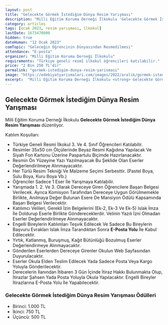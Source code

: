 ```yaml
---
layout: post
title: "Gelecekte Görmek İstediğim Dünya Resim Yarışması"
description: "Milli Eğitim Koruma Derneği İlkokulu 'Gelecekte Görmek İstediğim Dünya Resim Yarışması' düzenliyor."
category: articles
tags: [ocak 2023, resim yarışması, ilkokul]
lastDate: 1673470800
hidden: true
dateHuman: "12 Ocak 2023"
comTopic: "Geleceğin Öğrencinin Dünyasından Resmedilmesi"
attendance: "E-posta"
organizer: "Milli Eğitim Koruma Derneği İlkokulu"
requirements: "Türkiye geneli resmî ilkokul öğrencileri katılabilir."
price: "2 Bin 250 TL'dir"
permalink: "gormek-istedigim-dunya-resim-yarismasi"
image: "https://edebiyatyarismalari.com/images/2022/aralik/gormek-istedigim-dunya-resim-yarismasi.jpg"
excerpt:  "Milli Eğitim Koruma Derneği İlkokulu <strong> Gelecekte Görmek İstediğim Dünya Resim Yarışması </strong> düzenliyor."
---
```


## Gelecekte Görmek İstediğim Dünya Resim Yarışması
Milli Eğitim Koruma Derneği İlkokulu **Gelecekte Görmek İstediğim Dünya Resim Yarışması** düzenliyor.  

Katılım Koşulları:
- Türkiye Geneli Resmi İlkokul 3. Ve 4. Sınıf Öğrencileri Katılabilir.
- Resimler 35x50 cm Ölçülerinde Beyaz Resmi Kağıdına Yapılacak Ve Siyah Fon Kartonu Üzerine Paspartulu Biçimde Hazırlanacaktır.
- Resmin Ön Yüzeyine Yazı Yazılmayacak Bu Şeklide Olan Eserler Değerlendirilmeye Alınmayacaktır.
- Her Türlü Resim Tekniği Ve Malzeme Seçimi Serbesttir. (Pastel Boya, Sulu Boya, Kuru Boya Vb.)
- Öğrenciler Sadece 1 Eser İle Yarışmaya Katılabilir.
- Yarışmada 1. 2. Ve 3. Olarak Dereceye Giren Öğrencilere Başarı Belgesi Verilecek. Ayrıca Komisyon Tarafından Dereceye Uygun Görülmemekle Birlikte, Anılmaya Değer Bulunan Esere De Mansiyon Ödülü Kapsamında Başarı Belgesi Verilecektir.
- Katılımcı Velileri, Gerekli İzin Belgelerini (Ek-2, Ek-3 Ve Ek-5) Islak İmza İle Doldurup Eserle Birlikte Göndereceklerdir. Velinin Yazılı İzni Olmadan Eserler Değerlendirilmeye Alınmayacaktır.
- Engelli Bireylerin Katılımları Teşvik Edilecek Ve Sadece Bu Bireylerin Başvuru Evrakları Islak İmza Tarandıktan Sonra **E-Posta Yolu** İle Kabul Edilecektir.
- Yırtık, Katlanmış, Buruşmuş, Kağıt Bütünlüğü Bozulmuş Eserler Değerlendirmeye Alınmayacaktır.
- Gönderilen Eserlerden Dereceye Girenler Okulun Web Sayfasından Duyurulacaktır.
- Eserler Okula Elden Teslim Edilecek Yada Sadece Posta Veya Kargo Yoluyla Gönderilecektir.
- Derecelerin İlanından İtibaren 3 Gün İçinde İtiraz Hakkı Bulunmakta Olup, İtirazlar Şahsen Yada Posta Yoluyla Okula Yapılacaktır. Engelli Bireyler İtirazlarına E-Posta Yolu İle Yapabilecektir.

### Gelecekte Görmek İstediğim Dünya Resim Yarışması Ödülleri
- Birinci: 1.000 TL
- İkinci: 750 TL
- Üçüncü: 500 TL